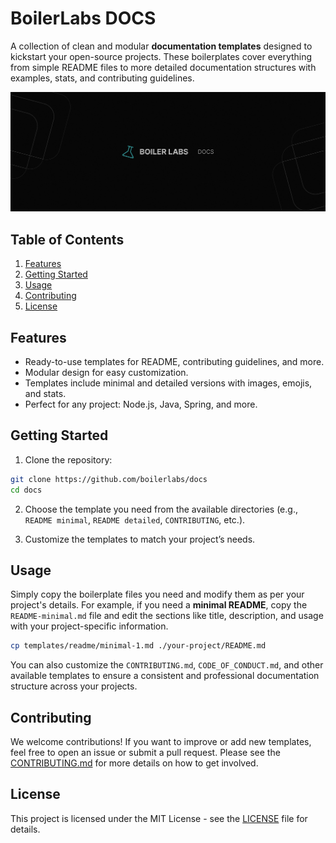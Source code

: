 # BoilerLabs DOCS

A collection of clean and modular **documentation templates** designed to kickstart your open-source projects. These boilerplates cover everything from simple README files to more detailed documentation structures with examples, stats, and contributing guidelines.

![BoilerLabs Cover](./assets/cover.jpg)

## Table of Contents
1. [Features](#features)
2. [Getting Started](#getting-started)
3. [Usage](#usage)
4. [Contributing](#contributing)
5. [License](#license)

## Features
- Ready-to-use templates for README, contributing guidelines, and more.
- Modular design for easy customization.
- Templates include minimal and detailed versions with images, emojis, and stats.
- Perfect for any project: Node.js, Java, Spring, and more.

## Getting Started

1. Clone the repository:

```bash
git clone https://github.com/boilerlabs/docs
cd docs
```
   
2. Choose the template you need from the available directories (e.g., `README minimal`, `README detailed`, `CONTRIBUTING`, etc.).

3. Customize the templates to match your project’s needs.

## Usage

Simply copy the boilerplate files you need and modify them as per your project's details. For example, if you need a **minimal README**, copy the `README-minimal.md` file and edit the sections like title, description, and usage with your project-specific information.

```bash
cp templates/readme/minimal-1.md ./your-project/README.md
```

You can also customize the `CONTRIBUTING.md`, `CODE_OF_CONDUCT.md`, and other available templates to ensure a consistent and professional documentation structure across your projects.

## Contributing

We welcome contributions! If you want to improve or add new templates, feel free to open an issue or submit a pull request. Please see the [CONTRIBUTING.md](./CONTRIBUTING.md) for more details on how to get involved.

## License

This project is licensed under the MIT License - see the [LICENSE](./LICENSE) file for details.
